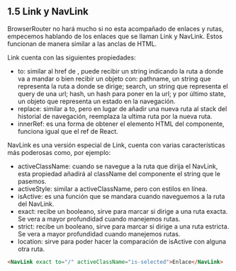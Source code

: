 ## 1.5 Link y NavLink

BrowserRouter no hará mucho si no esta acompañado de enlaces y rutas,
empecemos hablando de los enlaces que se llaman Link y NavLink. Estos
funcionan de manera similar a las anclas de HTML.

Link cuenta con las siguientes propiedades:

-   to: similar al href de , puede recibir un string indicando la ruta a
    donde va a mandar o bien recibir un objeto con: pathname, un string
    que representa la ruta a donde se dirige; search, un string que
    representa el query de una url; hash, un hash para poner en la url;
    y por último state, un objeto que representa un estado en la
    navegación.
-   replace: similar a to, pero en lugar de añadir una nueva ruta al
    stack del historial de navegación, reemplaza la ultima ruta por la
    nueva ruta.
-   innerRef: es una forma de obtener el elemento HTML del componente,
    funciona igual que el ref de React.

NavLink es una versión especial de Link, cuenta con varias
características más poderosas como, por ejemplo:

-   activeClassName: cuando se navegue a la ruta que dirija el NavLink,
    esta propiedad añadirá al className del componente el string que le
    pasemos.
-   activeStyle: similar a activeClassName, pero con estilos en línea.
-   isActive: es una función que se mandara cuando naveguemos a la ruta
    del NavLink.
-   exact: recibe un booleano, sirve para marcar si dirige a una ruta
    exacta. Se vera a mayor profundidad cuando manejemos rutas.
-   strict: recibe un booleano, sirve para marcar si dirige a una ruta
    estricta. Se vera a mayor profundidad cuando manejemos rutas.
-   location: sirve para poder hacer la comparación de isActive con
    alguna otra ruta.

``` html
<NavLink exact to="/" activeClassName="is-selected">Enlace</NavLink>
```

